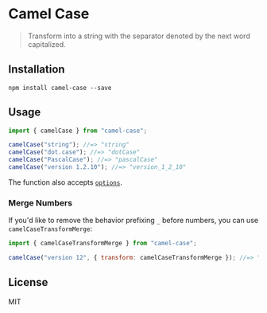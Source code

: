 # Camel Case

> Transform into a string with the separator denoted by the next word capitalized.

## Installation

```
npm install camel-case --save
```

## Usage

```js
import { camelCase } from "camel-case";

camelCase("string"); //=> "string"
camelCase("dot.case"); //=> "dotCase"
camelCase("PascalCase"); //=> "pascalCase"
camelCase("version 1.2.10"); //=> "version_1_2_10"
```

The function also accepts [`options`](https://github.com/blakeembrey/change-case#options).

### Merge Numbers

If you'd like to remove the behavior prefixing `_` before numbers, you can use `camelCaseTransformMerge`:

```js
import { camelCaseTransformMerge } from "camel-case";

camelCase("version 12", { transform: camelCaseTransformMerge }); //=> "version12"
```

## License

MIT
